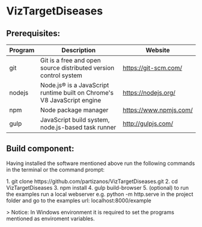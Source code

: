 





# VizTargetDiseases


## Prerequisites:

| Program | Description | Website |
| --- | --- | --- |
| git | Git is a free and open source distributed version control system | https://git-scm.com/  |
| nodejs | Node.js® is a JavaScript runtime built on Chrome's V8 JavaScript engine | https://nodejs.org/ |
| npm | Node package manager| https://www.npmjs.com/ |
| gulp | JavaScript build system, node.js-based task runner | http://gulpjs.com/ |

## Build component:

Having installed the software mentioned above run the following commands in the terminal or the command prompt:
</br>
</p>
1. git clone https://github.com/partizanos/VizTargetDiseases.git 
2. cd VizTargetDiseases
3. npm install
4. gulp build-browser
5. (optional) to run the examples run a local webserver 
e.g. python -m http.serve in the project folder and go to the examples url: localhost:8000/example 

<p <!--style="background-color=#ff6666"-->> Notice: In Windows environment it is required to set the programs mentioned as enviroment variables.



